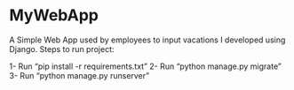 # MyWebApp
A Simple Web App used by employees to input vacations I developed using Django.
Steps to run project:

1- Run “pip install -r requirements.txt”
2- Run “python manage.py migrate”
3- Run “python manage.py runserver”
